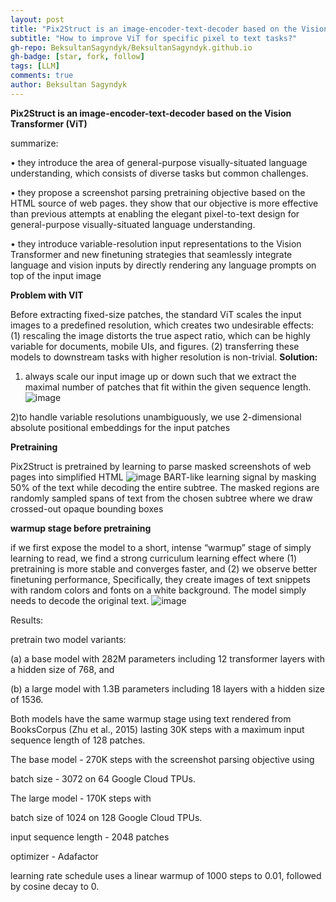 ```yaml
---
layout: post
title: "Pix2Struct is an image-encoder-text-decoder based on the Vision Transformer (ViT)"
subtitle: "How to improve ViT for specific pixel to text tasks?"
gh-repo: BeksultanSagyndyk/BeksultanSagyndyk.github.io
gh-badge: [star, fork, follow]
tags: [LLM]
comments: true
author: Beksultan Sagyndyk
---
```


**Pix2Struct is an image-encoder-text-decoder based on the Vision Transformer (ViT)**

summarize:

• they introduce the area of general-purpose visually-situated language understanding, which consists of diverse tasks but common challenges.

• they propose a screenshot parsing pretraining objective based on the HTML source of web
pages. they show that our objective is more effective than previous attempts at enabling the
elegant pixel-to-text design for general-purpose visually-situated language understanding.

• they introduce variable-resolution input representations to the Vision Transformer and new finetuning strategies that seamlessly integrate language and vision inputs by directly rendering any
language prompts on top of the input image

**Problem with VIT**

Before extracting fixed-size patches, the standard ViT scales the input images to a
predefined resolution, which creates two undesirable effects:
(1) rescaling the image distorts the true aspect ratio, which can be highly variable for documents, mobile UIs, and figures.
(2) transferring these models to downstream tasks with higher resolution is non-trivial.
**Solution:**

1) always scale our input image up or down such that we extract the maximal
number of patches that fit within the given sequence length.
![image](https://github.com/SanzharMrz/NLP-papers/assets/46630209/465f1d7e-a435-4c55-88c3-c46fed97069b)



2)to handle variable resolutions unambiguously, we use 2-dimensional absolute positional
embeddings for the input patches

**Pretraining**

Pix2Struct is pretrained by learning to parse masked screenshots of web pages into simplified HTML
![image](https://github.com/SanzharMrz/NLP-papers/assets/46630209/da10387d-bcb2-4379-a189-43ec09ca2ebc)
BART-like learning signal by masking 50% of the text while decoding the entire subtree. The masked regions are randomly sampled
spans of text from the chosen subtree where we draw crossed-out opaque bounding boxes

****warmup stage before pretraining****

if we first expose the model to a short, intense “warmup” stage of simply learning to read, we find a strong curriculum learning
effect where (1) pretraining is more stable and converges faster, and (2) we observe better finetuning
performance, 
Specifically, they create images of text snippets with random
colors and fonts on a white background. The model simply needs to decode the original text.
![image](https://github.com/SanzharMrz/NLP-papers/assets/46630209/62e01e24-d839-4236-96eb-8899416ee678)

Results:

pretrain two model variants: 

(a) a base model with 282M parameters including 12
transformer layers with a hidden size of 768, and 

(b) a large model with 1.3B parameters including
18 layers with a hidden size of 1536. 

Both models have the same warmup stage using text rendered
from BooksCorpus (Zhu et al., 2015) lasting 30K steps with a maximum input sequence length of
128 patches. 

The base model  -  270K steps with the screenshot parsing
objective using

batch size -  3072 on 64 Google Cloud TPUs.

The large model -  170K steps with 

batch size of 1024 on 128 Google Cloud TPUs.

input sequence length  -  2048 patches 

optimizer -  Adafactor  

learning rate schedule uses a linear warmup of 1000 steps to 0.01, followed by cosine decay to 0.
